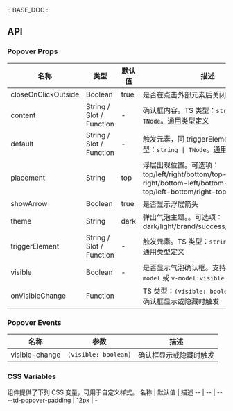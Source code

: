 :: BASE_DOC ::

## API

### Popover Props

名称 | 类型 | 默认值 | 描述 | 必传
-- | -- | -- | -- | --
closeOnClickOutside | Boolean | true | 是否在点击外部元素后关闭菜单  | N
content | String / Slot / Function | - | 确认框内容。TS 类型：`string \| TNode`。[通用类型定义](https://github.com/Tencent/tdesign-mobile-vue/blob/develop/src/common.ts) | N
default | String / Slot / Function | - | 触发元素，同 triggerElement。TS 类型：`string \| TNode`。[通用类型定义](https://github.com/Tencent/tdesign-mobile-vue/blob/develop/src/common.ts) | N
placement | String | top | 浮层出现位置。可选项：top/left/right/bottom/top-left/top-right/bottom-left/bottom-right/left-top/left-bottom/right-top/right-bottom | N
showArrow | Boolean | true | 是否显示浮层箭头 | N
theme | String | dark | 弹出气泡主题。。可选项：dark/light/brand/success/warning/error | N
triggerElement | String / Slot / Function | - | 触发元素。TS 类型：`string \| TNode`。[通用类型定义](https://github.com/Tencent/tdesign-mobile-vue/blob/develop/src/common.ts) | N
visible | Boolean | - | 是否显示气泡确认框。支持语法糖 `v-model` 或 `v-model:visible` | N
onVisibleChange | Function |  | TS 类型：`(visible: boolean) => void`<br/>确认框显示或隐藏时触发 | N

### Popover Events

名称 | 参数 | 描述
-- | -- | --
visible-change | `(visible: boolean)` | 确认框显示或隐藏时触发

### CSS Variables

组件提供了下列 CSS 变量，可用于自定义样式。
名称 | 默认值 | 描述 
-- | -- | --
--td-popover-padding | 12px | - 
